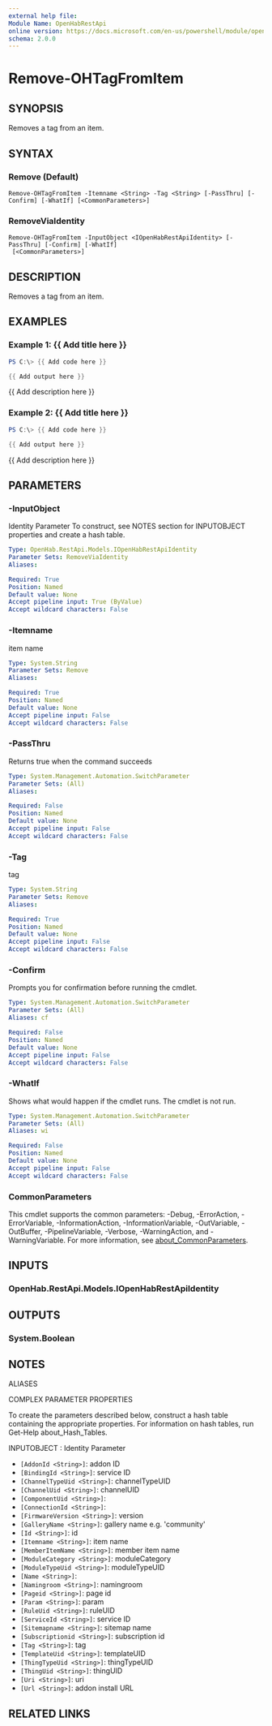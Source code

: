 ```yaml
---
external help file:
Module Name: OpenHabRestApi
online version: https://docs.microsoft.com/en-us/powershell/module/openhabrestapi/remove-ohtagfromitem
schema: 2.0.0
---
```


# Remove-OHTagFromItem

## SYNOPSIS
Removes a tag from an item.

## SYNTAX

### Remove (Default)
```
Remove-OHTagFromItem -Itemname <String> -Tag <String> [-PassThru] [-Confirm] [-WhatIf] [<CommonParameters>]
```

### RemoveViaIdentity
```
Remove-OHTagFromItem -InputObject <IOpenHabRestApiIdentity> [-PassThru] [-Confirm] [-WhatIf]
 [<CommonParameters>]
```

## DESCRIPTION
Removes a tag from an item.

## EXAMPLES

### Example 1: {{ Add title here }}
```powershell
PS C:\> {{ Add code here }}

{{ Add output here }}
```

{{ Add description here }}

### Example 2: {{ Add title here }}
```powershell
PS C:\> {{ Add code here }}

{{ Add output here }}
```

{{ Add description here }}

## PARAMETERS

### -InputObject
Identity Parameter
To construct, see NOTES section for INPUTOBJECT properties and create a hash table.

```yaml
Type: OpenHab.RestApi.Models.IOpenHabRestApiIdentity
Parameter Sets: RemoveViaIdentity
Aliases:

Required: True
Position: Named
Default value: None
Accept pipeline input: True (ByValue)
Accept wildcard characters: False
```

### -Itemname
item name

```yaml
Type: System.String
Parameter Sets: Remove
Aliases:

Required: True
Position: Named
Default value: None
Accept pipeline input: False
Accept wildcard characters: False
```

### -PassThru
Returns true when the command succeeds

```yaml
Type: System.Management.Automation.SwitchParameter
Parameter Sets: (All)
Aliases:

Required: False
Position: Named
Default value: None
Accept pipeline input: False
Accept wildcard characters: False
```

### -Tag
tag

```yaml
Type: System.String
Parameter Sets: Remove
Aliases:

Required: True
Position: Named
Default value: None
Accept pipeline input: False
Accept wildcard characters: False
```

### -Confirm
Prompts you for confirmation before running the cmdlet.

```yaml
Type: System.Management.Automation.SwitchParameter
Parameter Sets: (All)
Aliases: cf

Required: False
Position: Named
Default value: None
Accept pipeline input: False
Accept wildcard characters: False
```

### -WhatIf
Shows what would happen if the cmdlet runs.
The cmdlet is not run.

```yaml
Type: System.Management.Automation.SwitchParameter
Parameter Sets: (All)
Aliases: wi

Required: False
Position: Named
Default value: None
Accept pipeline input: False
Accept wildcard characters: False
```

### CommonParameters
This cmdlet supports the common parameters: -Debug, -ErrorAction, -ErrorVariable, -InformationAction, -InformationVariable, -OutVariable, -OutBuffer, -PipelineVariable, -Verbose, -WarningAction, and -WarningVariable. For more information, see [about_CommonParameters](http://go.microsoft.com/fwlink/?LinkID=113216).

## INPUTS

### OpenHab.RestApi.Models.IOpenHabRestApiIdentity

## OUTPUTS

### System.Boolean

## NOTES

ALIASES

COMPLEX PARAMETER PROPERTIES

To create the parameters described below, construct a hash table containing the appropriate properties. For information on hash tables, run Get-Help about_Hash_Tables.


INPUTOBJECT <IOpenHabRestApiIdentity>: Identity Parameter
  - `[AddonId <String>]`: addon ID
  - `[BindingId <String>]`: service ID
  - `[ChannelTypeUid <String>]`: channelTypeUID
  - `[ChannelUid <String>]`: channelUID
  - `[ComponentUid <String>]`: 
  - `[ConnectionId <String>]`: 
  - `[FirmwareVersion <String>]`: version
  - `[GalleryName <String>]`: gallery name e.g. 'community'
  - `[Id <String>]`: id
  - `[Itemname <String>]`: item name
  - `[MemberItemName <String>]`: member item name
  - `[ModuleCategory <String>]`: moduleCategory
  - `[ModuleTypeUid <String>]`: moduleTypeUID
  - `[Name <String>]`: 
  - `[Namingroom <String>]`: namingroom
  - `[Pageid <String>]`: page id
  - `[Param <String>]`: param
  - `[RuleUid <String>]`: ruleUID
  - `[ServiceId <String>]`: service ID
  - `[Sitemapname <String>]`: sitemap name
  - `[Subscriptionid <String>]`: subscription id
  - `[Tag <String>]`: tag
  - `[TemplateUid <String>]`: templateUID
  - `[ThingTypeUid <String>]`: thingTypeUID
  - `[ThingUid <String>]`: thingUID
  - `[Uri <String>]`: uri
  - `[Url <String>]`: addon install URL

## RELATED LINKS

